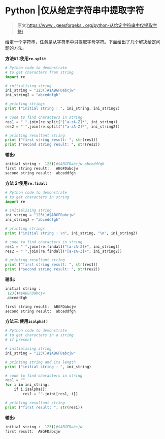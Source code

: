 # Python |仅从给定字符串中提取字符

> 原文:[https://www . geesforgeks . org/python-从给定字符串中仅提取字符/](https://www.geeksforgeeks.org/python-extract-only-characters-from-given-string/)

给定一个字符串，任务是从字符串中只提取字母字符。下面给出了几个解决给定问题的方法。

**方法#1:使用`re.split`**

```py
# Python code to demonstrate
# to get characters from string
import re

# initialising string
ini_string = "123()#$ABGFDabcjw"
ini_string2 = "abceddfgh"

# printing strings
print ("initial string : ", ini_string, ini_string2)

# code to find characters in string
res1 = " ".join(re.split("[^a-zA-Z]*", ini_string))
res2 = " ".join(re.split("[^a-zA-Z]*", ini_string2))

# printing resultant string
print ("first string result: ", str(res1))
print ("second string result: ", str(res2))
```

**输出:**

```py
initial string :  123()#$ABGFDabcjw abceddfgh
first string result:   ABGFDabcjw
second string result:  abceddfgh
```

**方法 2:使用`re.fidall`**

```py
# Python code to demonstrate
# to get characters in string
import re

# initialising string
ini_string = "123()#$ABGFDabcjw"
ini_string2 = "abceddfgh"

# printing strings
print ("initial string : \n", ini_string, "\n", ini_string2)

# code to find characters in string
res1 = " ".join(re.findall("[a-zA-Z]+", ini_string))
res2 = " ".join(re.findall("[a-zA-Z]+", ini_string2))

# printing resultant string
print ("first string result: ", str(res1))
print ("second string result: ", str(res2))
```

**输出:**

```py
initial string : 
 123()#$ABGFDabcjw 
 abceddfgh

first string result:  ABGFDabcjw
second string result:  abceddfgh
```

**方法三:使用`isalpha()`**

```py
# Python code to demonstrate
# to get characters in a string
# if present

# initialising string
ini_string = "123()#$ABGFDabcjw"

# printing string and its length
print ("initial string : ", ini_string)

# code to find characters in string
res1 = ""
for i in ini_string:
    if i.isalpha():
        res1 = "".join([res1, i])

# printing resultant string
print ("first result: ", str(res1))
```

**输出:**

```py
initial string :  123()#$ABGFDabcjw
first result:  ABGFDabcjw

```
